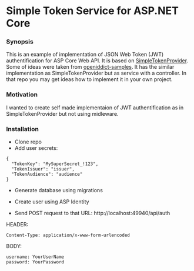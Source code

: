 ﻿# Simple Token Service for ASP.NET Core

<h3>Synopsis</h3>

This is an example of implementation of JSON Web Token (JWT) authentification for ASP Core Web API. It is based on [SimpleTokenProvider](https://github.com/nbarbettini/SimpleTokenProvider). Some of ideas were taken from [openiddict-samples](https://github.com/openiddict/openiddict-samples). It has the similar implementation as SimpleTokenProvider but as service with a controller. In that repo you may get ideas how to implement it in your own project.

<h3>Motivation</h3>

I wanted to create self made implementaion of JWT authentification as in SimpleTokenProvider but not using midleware. 

<h3>Installation</h3>

* Clone repo
* Add user secrets:
```
{
  "TokenKey": "MySuperSecret_!123",
  "TokenIssuer": "issuer",
  "TokenAudience": "audience"
}
```
* Generate database using migrations
* Create user using ASP Identity

* Send POST request to that URL: http://localhost:49940/api/auth

HEADER:
``` 
Content-Type: application/x-www-form-urlencoded
```
BODY:
```
username: YourUserName
password: YourPassword
 ```
